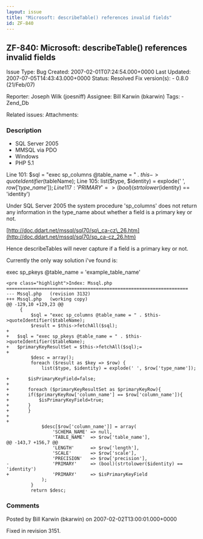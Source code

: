 ```yaml
---
layout: issue
title: "Microsoft: describeTable() references invalid fields"
id: ZF-840
---
```


ZF-840: Microsoft: describeTable() references invalid fields
------------------------------------------------------------

 Issue Type: Bug Created: 2007-02-01T07:24:54.000+0000 Last Updated: 2007-07-05T14:43:43.000+0000 Status: Resolved Fix version(s): - 0.8.0 (21/Feb/07)
 
 Reporter:  Joseph Wilk (joesniff)  Assignee:  Bill Karwin (bkarwin)  Tags: - Zend\_Db
 
 Related issues: 
 Attachments: 
### Description

- SQL Server 2005
- MMSQL via PDO
- Windows
- PHP 5.1

Line 101: $sql = "exec sp\_columns @table\_name = " . $this->quoteIdentifier($tableName); Line 105: list($type, $identity) = explode(' ', $row['type\_name']); Line 117: 'PRIMARY' => (bool)(strtolower($identity) == 'identity')

Under SQL Server 2005 the system procedure 'sp\_columns' does not return any information in the type\_name about whether a field is a primary key or not.

[http://doc.ddart.net/mssql/sql70/sp\_ca-cz\_26.htm](http://doc.ddart.net/mssql/sql70/sp_ca-cz_26.htm)

Hence describeTables will never capture if a field is a primary key or not.

Currently the only way solution i've found is:

exec sp\_pkeys @table\_name = 'example\_table\_name'

 
    <pre class="highlight">Index: Mssql.php
    ===================================================================
    --- Mssql.php   (revision 3132)
    +++ Mssql.php   (working copy)
    @@ -129,10 +129,23 @@
         {
             $sql = "exec sp_columns @table_name = " . $this->quoteIdentifier($tableName);
             $result = $this->fetchAll($sql);
    +
    +   $sql = "exec sp_pkeys @table_name = " . $this->quoteIdentifier($tableName);
    +   $primaryKeyResultSet = $this->fetchAll($sql);=
    +   
             $desc = array();
             foreach ($result as $key => $row) {
                 list($type, $identity) = explode(' ', $row['type_name']);
     
    +       $isPrimaryKeyField=false;
    +       
    +       foreach ($primaryKeyResultSet as $primaryKeyRow){
    +       if($primaryKeyRow['column_name'] == $row['column_name']){
    +           $isPrimaryKeyField=true;
    +       }
    +       }
    +
    +       
                 $desc[$row['column_name']] = array(
                     'SCHEMA_NAME' => null,
                     'TABLE_NAME'  => $row['table_name'],
    @@ -143,7 +156,7 @@
                     'LENGTH'      => $row['length'],
                     'SCALE'       => $row['scale'],
                     'PRECISION'   => $row['precision'],
    -                'PRIMARY'     => (bool)(strtolower($identity) == 'identity')
    +                'PRIMARY'     => $isPrimaryKeyField
                 );
             }
             return $desc;


 

 

### Comments

Posted by Bill Karwin (bkarwin) on 2007-02-02T13:00:01.000+0000

Fixed in revision 3151.

 

 